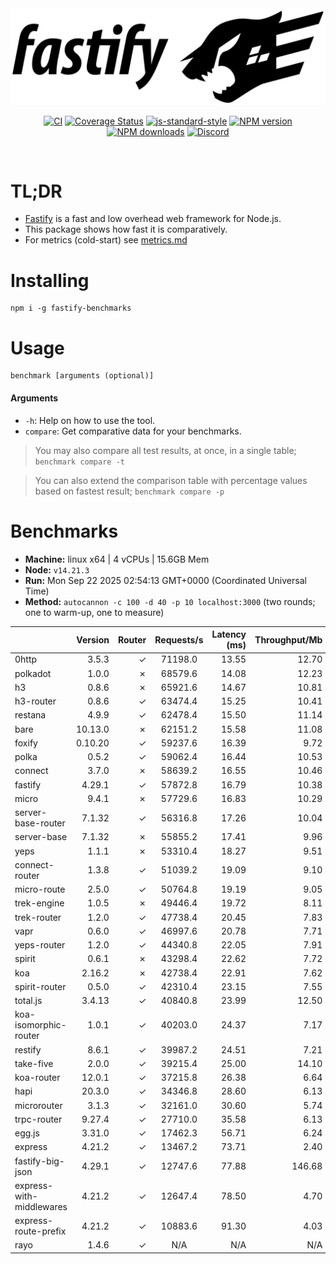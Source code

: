 <div align="center">
  <img src="https://github.com/fastify/graphics/raw/HEAD/fastify-landscape-outlined.svg" width="650" height="auto"/>
</div>

<div align="center">

[![CI](https://github.com/fastify/fastify/workflows/ci/badge.svg)](https://github.com/fastify/fastify/actions/workflows/ci.yml)
[![Coverage Status](https://coveralls.io/repos/github/fastify/fastify/badge.svg?branch=master)](https://coveralls.io/github/fastify/fastify?branch=master)
[![js-standard-style](https://img.shields.io/badge/code%20style-standard-brightgreen.svg?style=flat)](http://standardjs.com/)
[![NPM version](https://img.shields.io/npm/v/fastify.svg?style=flat)](https://www.npmjs.com/package/fastify)
[![NPM downloads](https://img.shields.io/npm/dm/fastify.svg?style=flat)](https://www.npmjs.com/package/fastify) [![Discord](https://img.shields.io/discord/725613461949906985)](https://discord.gg/fastify)

</div>
<br />

# TL;DR

* [Fastify](https://github.com/fastify/fastify) is a fast and low overhead web framework for Node.js.
* This package shows how fast it is comparatively.
* For metrics (cold-start) see [metrics.md](./METRICS.md)

# Installing

```
npm i -g fastify-benchmarks
```

# Usage

```
benchmark [arguments (optional)]
```

#### Arguments

* `-h`: Help on how to use the tool.
* `compare`: Get comparative data for your benchmarks.

> You may also compare all test results, at once, in a single table; `benchmark compare -t`

> You can also extend the comparison table with percentage values based on fastest result; `benchmark compare -p`
# Benchmarks

* __Machine:__ linux x64 | 4 vCPUs | 15.6GB Mem
* __Node:__ `v14.21.3`
* __Run:__ Mon Sep 22 2025 02:54:13 GMT+0000 (Coordinated Universal Time)
* __Method:__ `autocannon -c 100 -d 40 -p 10 localhost:3000` (two rounds; one to warm-up, one to measure)

|                          | Version | Router | Requests/s | Latency (ms) | Throughput/Mb |
| :--                      | --:     | --:    | :-:        | --:          | --:           |
| 0http                    | 3.5.3   | ✓      | 71198.0    | 13.55        | 12.70         |
| polkadot                 | 1.0.0   | ✗      | 68579.6    | 14.08        | 12.23         |
| h3                       | 0.8.6   | ✗      | 65921.6    | 14.67        | 10.81         |
| h3-router                | 0.8.6   | ✓      | 63474.4    | 15.25        | 10.41         |
| restana                  | 4.9.9   | ✓      | 62478.4    | 15.50        | 11.14         |
| bare                     | 10.13.0 | ✗      | 62151.2    | 15.58        | 11.08         |
| foxify                   | 0.10.20 | ✓      | 59237.6    | 16.39        | 9.72          |
| polka                    | 0.5.2   | ✓      | 59062.4    | 16.44        | 10.53         |
| connect                  | 3.7.0   | ✗      | 58639.2    | 16.55        | 10.46         |
| fastify                  | 4.29.1  | ✓      | 57872.8    | 16.79        | 10.38         |
| micro                    | 9.4.1   | ✗      | 57729.6    | 16.83        | 10.29         |
| server-base-router       | 7.1.32  | ✓      | 56316.8    | 17.26        | 10.04         |
| server-base              | 7.1.32  | ✗      | 55855.2    | 17.41        | 9.96          |
| yeps                     | 1.1.1   | ✗      | 53310.4    | 18.27        | 9.51          |
| connect-router           | 1.3.8   | ✓      | 51039.2    | 19.09        | 9.10          |
| micro-route              | 2.5.0   | ✓      | 50764.8    | 19.19        | 9.05          |
| trek-engine              | 1.0.5   | ✗      | 49446.4    | 19.72        | 8.11          |
| trek-router              | 1.2.0   | ✓      | 47738.4    | 20.45        | 7.83          |
| vapr                     | 0.6.0   | ✓      | 46997.6    | 20.78        | 7.71          |
| yeps-router              | 1.2.0   | ✓      | 44340.8    | 22.05        | 7.91          |
| spirit                   | 0.6.1   | ✗      | 43298.4    | 22.62        | 7.72          |
| koa                      | 2.16.2  | ✗      | 42738.4    | 22.91        | 7.62          |
| spirit-router            | 0.5.0   | ✓      | 42310.4    | 23.15        | 7.55          |
| total.js                 | 3.4.13  | ✓      | 40840.8    | 23.99        | 12.50         |
| koa-isomorphic-router    | 1.0.1   | ✓      | 40203.0    | 24.37        | 7.17          |
| restify                  | 8.6.1   | ✓      | 39987.2    | 24.51        | 7.21          |
| take-five                | 2.0.0   | ✓      | 39215.4    | 25.00        | 14.10         |
| koa-router               | 12.0.1  | ✓      | 37215.8    | 26.38        | 6.64          |
| hapi                     | 20.3.0  | ✓      | 34346.8    | 28.60        | 6.13          |
| microrouter              | 3.1.3   | ✓      | 32161.0    | 30.60        | 5.74          |
| trpc-router              | 9.27.4  | ✓      | 27710.0    | 35.58        | 6.13          |
| egg.js                   | 3.31.0  | ✓      | 17462.3    | 56.71        | 6.24          |
| express                  | 4.21.2  | ✓      | 13467.2    | 73.71        | 2.40          |
| fastify-big-json         | 4.29.1  | ✓      | 12747.6    | 77.88        | 146.68        |
| express-with-middlewares | 4.21.2  | ✓      | 12647.4    | 78.50        | 4.70          |
| express-route-prefix     | 4.21.2  | ✓      | 10883.6    | 91.30        | 4.03          |
| rayo                     | 1.4.6   | ✓      | N/A        | N/A          | N/A           |
